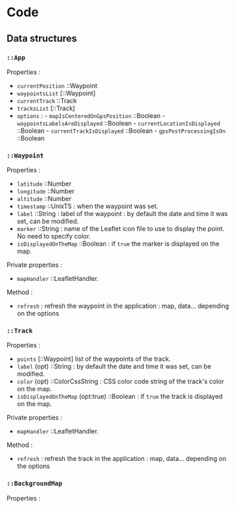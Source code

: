 # Code

## Data structures

### `::App`

Properties :
 - `currentPosition` ::Waypoint
 - `waypointsList` [::Waypoint]
 - `currentTrack` ::Track
 - `tracksList` [::Track]
 - `options` :
		- `mapIsCenteredOnGpsPosition` ::Boolean
		- `waypointsLabelsAreDisplayed` ::Boolean
		- `currentLocationIsDisplayed` ::Boolean
		- `currentTrackIsDisplayed` ::Boolean
		- `gpsPostProcessingIsOn` ::Boolean

 
### `::Waypoint`

Properties :
 - `latitude` ::Number
 - `longitude` ::Number
 - `altitude` ::Number
 - `timestamp` ::UnixTS : when the waypoint was set.
 - `label` ::String : label of the waypoint : by default the date and time it was set, can be modified.
 - `marker` ::String : name of the Leaflet icon file to use to display the point. No need to specify color.
 - `isDisplayedOnTheMap` ::Boolean : if `true` the marker is displayed on the map.
 
Private properties :
 - `mapHandler` ::LeafletHandler.
 
Method :
 - `refresh` : refresh the waypoint in the application : map, data... depending on the options
 
### `::Track`

Properties :
 - `points` [::Waypoint] list of the waypoints of the track.
 - `label` (opt) ::String : by default the date and time it was set, can be modified.
 - `color` (opt) ::ColorCssString : CSS color code string of the track's color on the map.
 - `isDisplayedOnTheMap` (opt:true) ::Boolean : if `true` the track is displayed on the map.
 
Private properties :
 - `mapHandler` ::LeafletHandler.
 
Method :
 - `refresh` : refresh the track in the application : map, data... depending on the options

 
### `::BackgroundMap`

Properties :


	

